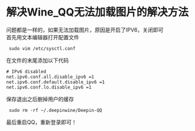 # 解决Wine_QQ无法加载图片的解决方法
问题都是一样的，如果无法加载图片，原因是开启了IPV6，关闭即可<br>
首先用文本编辑器打开配置文件

```
 sudo vim /etc/sysctl.conf
```

在文件的末尾添加以下代码

```
# IPv6 disabled
net.ipv6.conf.all.disable_ipv6 =1
net.ipv6.conf.default.disable_ipv6 =1
net.ipv6.conf.lo.disable_ipv6 =1
```
保存退出之后删掉用户的缓存

```
 sudo rm -rf ~/.deepinwine/Deepin-QQ
```

最后重启QQ，重新登录即可！